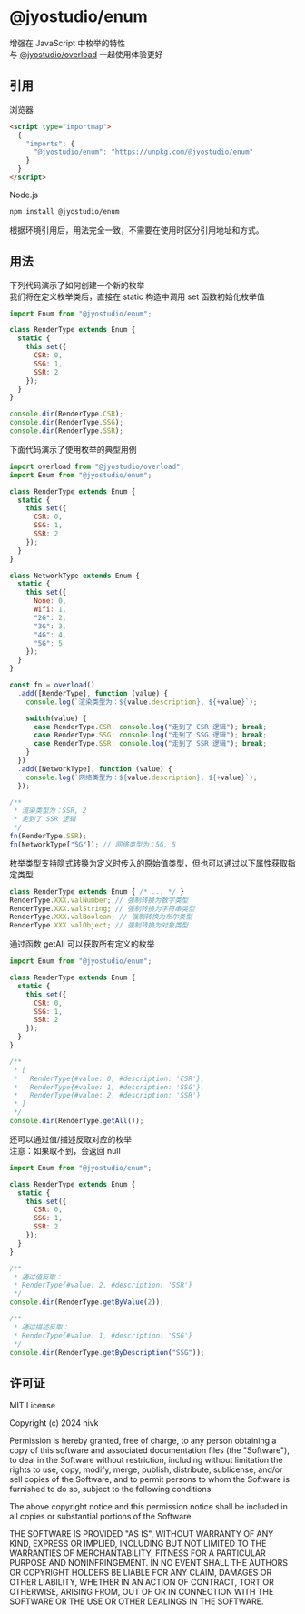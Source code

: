 # @jyostudio/enum

增强在 JavaScript 中枚举的特性  
与 [@jyostudio/overload](https://www.npmjs.com/package/@jyostudio/overload) 一起使用体验更好

## 引用

浏览器

```HTML
<script type="importmap">
  {
    "imports": {
      "@jyostudio/enum": "https://unpkg.com/@jyostudio/enum"
    }
  }
</script>
```

Node.js

```bash
npm install @jyostudio/enum
```

根据环境引用后，用法完全一致，不需要在使用时区分引用地址和方式。

## 用法

下列代码演示了如何创建一个新的枚举  
我们将在定义枚举类后，直接在 static 构造中调用 set 函数初始化枚举值

```javascript
import Enum from "@jyostudio/enum";

class RenderType extends Enum {
  static {
    this.set({
      CSR: 0,
      SSG: 1,
      SSR: 2
    });
  }
}

console.dir(RenderType.CSR);
console.dir(RenderType.SSG);
console.dir(RenderType.SSR);
```

下面代码演示了使用枚举的典型用例

```javascript
import overload from "@jyostudio/overload";
import Enum from "@jyostudio/enum";

class RenderType extends Enum {
  static {
    this.set({
      CSR: 0,
      SSG: 1,
      SSR: 2
    });
  }
}

class NetworkType extends Enum {
  static {
    this.set({
      None: 0,
      Wifi: 1,
      "2G": 2,
      "3G": 3,
      "4G": 4,
      "5G": 5
    });
  }
}

const fn = overload()
  .add([RenderType], function (value) {
    console.log(`渲染类型为：${value.description}, ${+value}`);

    switch(value) {
      case RenderType.CSR: console.log("走到了 CSR 逻辑"); break;
      case RenderType.SSG: console.log("走到了 SSG 逻辑"); break;
      case RenderType.SSR: console.log("走到了 SSR 逻辑"); break;
    }
  })
  .add([NetworkType], function (value) {
    console.log(`网络类型为：${value.description}, ${+value}`);
  });

/**
 * 渲染类型为：SSR, 2
 * 走到了 SSR 逻辑
 */
fn(RenderType.SSR);
fn(NetworkType["5G"]); // 网络类型为：5G, 5
```

枚举类型支持隐式转换为定义时传入的原始值类型，但也可以通过以下属性获取指定类型

``` javascript
class RenderType extends Enum { /* ... */ }
RenderType.XXX.valNumber; // 强制转换为数字类型
RenderType.XXX.valString; // 强制转换为字符串类型
RenderType.XXX.valBoolean; // 强制转换为布尔类型
RenderType.XXX.valObject; // 强制转换为对象类型
```

通过函数 getAll 可以获取所有定义的枚举

```javascript
import Enum from "@jyostudio/enum";

class RenderType extends Enum {
  static {
    this.set({
      CSR: 0,
      SSG: 1,
      SSR: 2
    });
  }
}

/**
 * [
 *   RenderType{#value: 0, #description: 'CSR'},
 *   RenderType{#value: 1, #description: 'SSG'},
 *   RenderType{#value: 2, #description: 'SSR'}
 * ]
 */
console.dir(RenderType.getAll());
```

还可以通过值/描述反取对应的枚举  
注意：如果取不到，会返回 null

```javascript
import Enum from "@jyostudio/enum";

class RenderType extends Enum {
  static {
    this.set({
      CSR: 0,
      SSG: 1,
      SSR: 2
    });
  }
}

/**
 * 通过值反取：  
 * RenderType{#value: 2, #description: 'SSR'}
 */
console.dir(RenderType.getByValue(2));

/**
 * 通过描述反取：
 * RenderType{#value: 1, #description: 'SSG'}
 */
console.dir(RenderType.getByDescription("SSG"));
```

## 许可证

MIT License

Copyright (c) 2024 nivk

Permission is hereby granted, free of charge, to any person obtaining a copy
of this software and associated documentation files (the "Software"), to deal
in the Software without restriction, including without limitation the rights
to use, copy, modify, merge, publish, distribute, sublicense, and/or sell
copies of the Software, and to permit persons to whom the Software is
furnished to do so, subject to the following conditions:

The above copyright notice and this permission notice shall be included in all
copies or substantial portions of the Software.

THE SOFTWARE IS PROVIDED "AS IS", WITHOUT WARRANTY OF ANY KIND, EXPRESS OR
IMPLIED, INCLUDING BUT NOT LIMITED TO THE WARRANTIES OF MERCHANTABILITY,
FITNESS FOR A PARTICULAR PURPOSE AND NONINFRINGEMENT. IN NO EVENT SHALL THE
AUTHORS OR COPYRIGHT HOLDERS BE LIABLE FOR ANY CLAIM, DAMAGES OR OTHER
LIABILITY, WHETHER IN AN ACTION OF CONTRACT, TORT OR OTHERWISE, ARISING FROM,
OUT OF OR IN CONNECTION WITH THE SOFTWARE OR THE USE OR OTHER DEALINGS IN THE
SOFTWARE.
